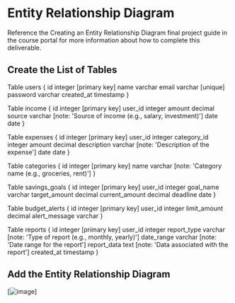 # Entity Relationship Diagram

Reference the Creating an Entity Relationship Diagram final project guide in the course portal for more information about how to complete this deliverable.

## Create the List of Tables

Table users {
  id integer [primary key]
  name varchar
  email varchar [unique]
  password varchar
  created_at timestamp
}

Table income {
  id integer [primary key]
  user_id integer
  amount decimal
  source varchar [note: 'Source of income (e.g., salary, investment)']
  date date
}

Table expenses {
  id integer [primary key]
  user_id integer
  category_id integer
  amount decimal
  description varchar [note: 'Description of the expense']
  date date
}

Table categories {
  id integer [primary key]
  name varchar [note: 'Category name (e.g., groceries, rent)']
}

Table savings_goals {
  id integer [primary key]
  user_id integer
  goal_name varchar
  target_amount decimal
  current_amount decimal
  deadline date
}

Table budget_alerts {
  id integer [primary key]
  user_id integer
  limit_amount decimal
  alert_message varchar
}

Table reports {
  id integer [primary key]
  user_id integer
  report_type varchar [note: 'Type of report (e.g., monthly, yearly)']
  date_range varchar [note: 'Date range for the report']
  report_data text [note: 'Data associated with the report']
  created_at timestamp
}

## Add the Entity Relationship Diagram

[![image](https://github.com/user-attachments/assets/a90c4dde-3668-4277-afb9-7df23533b015)]
